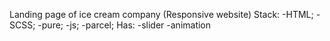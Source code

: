 Landing page of ice cream company (Responsive website)
Stack: 
 -HTML; 
 -SCSS;
 -pure;
 -js; 
 -parcel;
Has: 
 -slider 
 -animation
